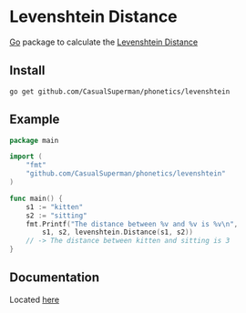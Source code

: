 Levenshtein Distance
====================

[Go](http://golang.org) package to calculate the [Levenshtein Distance](http://en.wikipedia.org/wiki/Levenshtein_distance)

Install
-------

    go get github.com/CasualSuperman/phonetics/levenshtein

Example
-------

```go
package main

import (
	"fmt"
	"github.com/CasualSuperman/phonetics/levenshtein"
)

func main() {
	s1 := "kitten"
	s2 := "sitting"
	fmt.Printf("The distance between %v and %v is %v\n",
		s1, s2, levenshtein.Distance(s1, s2))
	// -> The distance between kitten and sitting is 3
}

```

Documentation
-------------

Located [here](http://godoc.org/github.com/CasualSuperman/phonetics/levenshtein)

